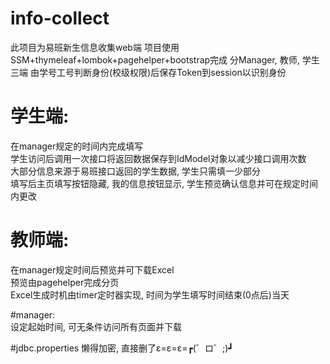 # info-collect
此项目为易班新生信息收集web端
项目使用SSM+thymeleaf+lombok+pagehelper+bootstrap完成
分Manager, 教师, 学生三端
由学号工号判断身份(校级权限)后保存Token到session以识别身份

# 学生端:  
在manager规定的时间内完成填写  
学生访问后调用一次接口将返回数据保存到IdModel对象以减少接口调用次数  
大部分信息来源于易班接口返回的学生数据, 学生只需填一少部分  
填写后主页填写按钮隐藏, 我的信息按钮显示, 学生预览确认信息并可在规定时间内更改  

# 教师端:
在manager规定时间后预览并可下载Excel  
预览由pagehelper完成分页  
Excel生成时机由timer定时器实现, 时间为学生填写时间结束(0点后)当天  

#manager:  
设定起始时间, 可无条件访问所有页面并下载  

#jdbc.properties 懒得加密, 直接删了ε=ε=ε=┏(゜ロ゜;)┛